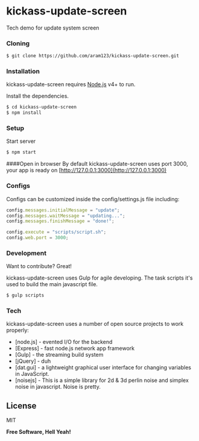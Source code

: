 # kickass-update-screen
Tech demo for update system screen

### Cloning
``` sh
$ git clone https://github.com/aram123/kickass-update-screen.git
```

### Installation

kickass-update-screen requires [Node.js](https://nodejs.org/) v4+ to run.

Install the dependencies.

```sh
$ cd kickass-update-screen
$ npm install
```

### Setup
Start server
```sh
$ npm start
```
####Open in browser
By default kickass-update-screen uses port 3000, your app is ready on [http://127.0.0.1:3000](http://127.0.0.1:3000)

### Configs
Configs can be customized inside the config/settings.js file including:
```js
config.messages.initialMessage = "update";
config.messages.waitMessage = "updating...";
config.messages.finishMessage = "done!";

config.execute = "scripts/script.sh";
config.web.port = 3000;
```

### Development

Want to contribute? Great!

kickass-update-screen uses Gulp for agile developing.
The task scripts it's used to build the main javascript file.

```sh
$ gulp scripts
```

### Tech

kickass-update-screen uses a number of open source projects to work properly:

* [node.js] - evented I/O for the backend
* [Express] - fast node.js network app framework
* [Gulp] - the streaming build system
* [jQuery] - duh
* [dat.gui] - a lightweight graphical user interface for changing variables in JavaScript. 
* [noisejs] - This is a simple library for 2d & 3d perlin noise and simplex noise in javascript. Noise is pretty.

License
----

MIT


**Free Software, Hell Yeah!**